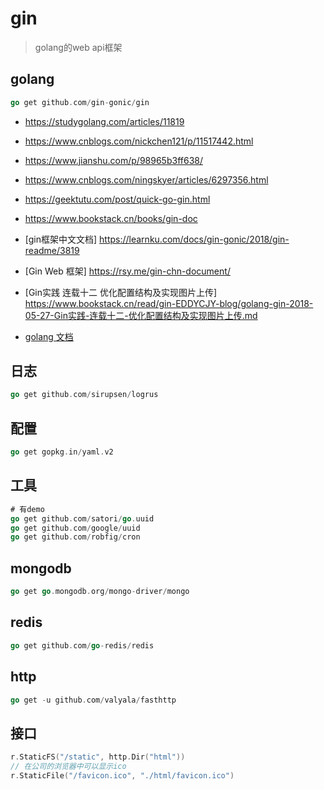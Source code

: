 # gin
> golang的web api框架

## golang

```go
go get github.com/gin-gonic/gin
```

- https://studygolang.com/articles/11819

- https://www.cnblogs.com/nickchen121/p/11517442.html

- https://www.jianshu.com/p/98965b3ff638/

- https://www.cnblogs.com/ningskyer/articles/6297356.html
- https://geektutu.com/post/quick-go-gin.html
- https://www.bookstack.cn/books/gin-doc

- [gin框架中文文档] https://learnku.com/docs/gin-gonic/2018/gin-readme/3819
- [Gin Web 框架] https://rsy.me/gin-chn-document/
- [Gin实践 连载十二 优化配置结构及实现图片上传] https://www.bookstack.cn/read/gin-EDDYCJY-blog/golang-gin-2018-05-27-Gin实践-连载十二-优化配置结构及实现图片上传.md
- [golang 文档](https://www.kancloud.cn/uvohp5na133/golang/934170)

## 日志
```go
go get github.com/sirupsen/logrus
```
## 配置
```go
go get gopkg.in/yaml.v2
```

## 工具
```go
# 有demo
go get github.com/satori/go.uuid
go get github.com/google/uuid
go get github.com/robfig/cron
```

## mongodb
```go
go get go.mongodb.org/mongo-driver/mongo
```
## redis
```go
go get github.com/go-redis/redis
```
## http
```go
go get -u github.com/valyala/fasthttp
```

## 接口
```go
r.StaticFS("/static", http.Dir("html"))
// 在公司的浏览器中可以显示ico
r.StaticFile("/favicon.ico", "./html/favicon.ico")
```
